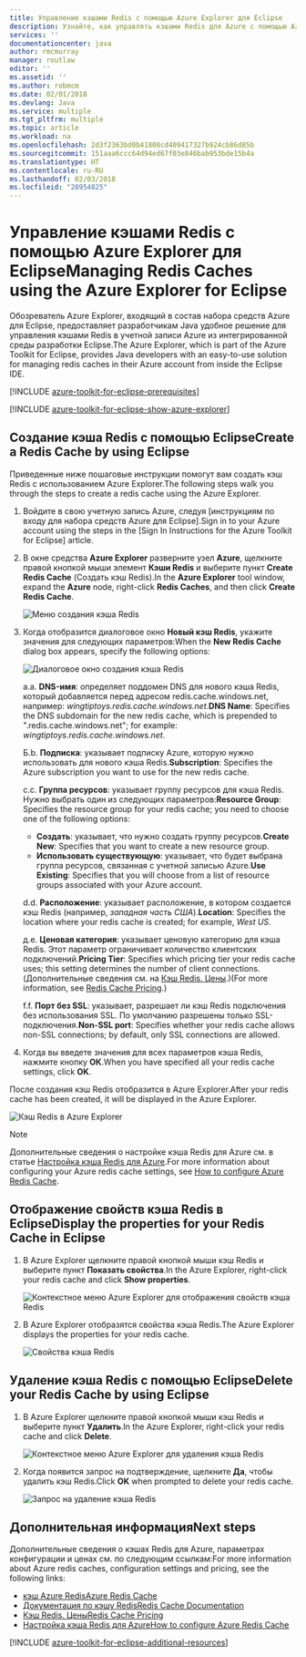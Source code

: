```yaml
---
title: Управление кэшами Redis с помощью Azure Explorer для Eclipse
description: Узнайте, как управлять кэшами Redis для Azure с помощью Azure Explorer для Eclipse.
services: ''
documentationcenter: java
author: rmcmurray
manager: routlaw
editor: ''
ms.assetid: ''
ms.author: robmcm
ms.date: 02/01/2018
ms.devlang: Java
ms.service: multiple
ms.tgt_pltfrm: multiple
ms.topic: article
ms.workload: na
ms.openlocfilehash: 2d3f2363bd0b41808cd409417327b924cb86d85b
ms.sourcegitcommit: 151aaa6ccc64d94ed67f03e846bab953bde15b4a
ms.translationtype: HT
ms.contentlocale: ru-RU
ms.lasthandoff: 02/03/2018
ms.locfileid: "28954825"
---
```

# <a name="managing-redis-caches-using-the-azure-explorer-for-eclipse"></a><span data-ttu-id="bbce9-103">Управление кэшами Redis с помощью Azure Explorer для Eclipse</span><span class="sxs-lookup"><span data-stu-id="bbce9-103">Managing Redis Caches using the Azure Explorer for Eclipse</span></span>

<span data-ttu-id="bbce9-104">Обозреватель Azure Explorer, входящий в состав набора средств Azure для Eclipse, предоставляет разработчикам Java удобное решение для управления кэшами Redis в учетной записи Azure из интегрированной среды разработки Eclipse.</span><span class="sxs-lookup"><span data-stu-id="bbce9-104">The Azure Explorer, which is part of the Azure Toolkit for Eclipse, provides Java developers with an easy-to-use solution for managing redis caches in their Azure account from inside the Eclipse IDE.</span></span>

[!INCLUDE [azure-toolkit-for-eclipse-prerequisites](../includes/azure-toolkit-for-eclipse-prerequisites.md)]

[!INCLUDE [azure-toolkit-for-eclipse-show-azure-explorer](../includes/azure-toolkit-for-eclipse-show-azure-explorer.md)]

## <a name="create-a-redis-cache-by-using-eclipse"></a><span data-ttu-id="bbce9-105">Создание кэша Redis с помощью Eclipse</span><span class="sxs-lookup"><span data-stu-id="bbce9-105">Create a Redis Cache by using Eclipse</span></span>

<span data-ttu-id="bbce9-106">Приведенные ниже пошаговые инструкции помогут вам создать кэш Redis с использованием Azure Explorer.</span><span class="sxs-lookup"><span data-stu-id="bbce9-106">The following steps walk you through the steps to create a redis cache using the Azure Explorer.</span></span>

1. <span data-ttu-id="bbce9-107">Войдите в свою учетную запись Azure, следуя [инструкциям по входу для набора средств Azure для Eclipse].</span><span class="sxs-lookup"><span data-stu-id="bbce9-107">Sign in to your Azure account using the steps in the [Sign In Instructions for the Azure Toolkit for Eclipse] article.</span></span>

1. <span data-ttu-id="bbce9-108">В окне средства **Azure Explorer** разверните узел **Azure**, щелкните правой кнопкой мыши элемент **Кэши Redis** и выберите пункт **Create Redis Cache** (Создать кэш Redis).</span><span class="sxs-lookup"><span data-stu-id="bbce9-108">In the **Azure Explorer** tool window, expand the **Azure** node, right-click **Redis Caches**, and then click **Create Redis Cache**.</span></span>

   ![Меню создания кэша Redis][CR01]

1. <span data-ttu-id="bbce9-110">Когда отобразится диалоговое окно **Новый кэш Redis**, укажите значения для следующих параметров:</span><span class="sxs-lookup"><span data-stu-id="bbce9-110">When the **New Redis Cache** dialog box appears, specify the following options:</span></span>

   ![Диалоговое окно создания кэша Redis][CR02]

   <span data-ttu-id="bbce9-112">a.</span><span class="sxs-lookup"><span data-stu-id="bbce9-112">a.</span></span> <span data-ttu-id="bbce9-113">**DNS-имя**: определяет поддомен DNS для нового кэша Redis, который добавляется перед адресом redis.cache.windows.net, например: *wingtiptoys.redis.cache.windows.net*.</span><span class="sxs-lookup"><span data-stu-id="bbce9-113">**DNS Name**: Specifies the DNS subdomain for the new redis cache, which is prepended to ".redis.cache.windows.net"; for example: *wingtiptoys.redis.cache.windows.net*.</span></span>

   <span data-ttu-id="bbce9-114">Б.</span><span class="sxs-lookup"><span data-stu-id="bbce9-114">b.</span></span> <span data-ttu-id="bbce9-115">**Подписка**: указывает подписку Azure, которую нужно использовать для нового кэша Redis.</span><span class="sxs-lookup"><span data-stu-id="bbce9-115">**Subscription**: Specifies the Azure subscription you want to use for the new redis cache.</span></span>

   <span data-ttu-id="bbce9-116">c.</span><span class="sxs-lookup"><span data-stu-id="bbce9-116">c.</span></span> <span data-ttu-id="bbce9-117">**Группа ресурсов**: указывает группу ресурсов для кэша Redis. Нужно выбрать один из следующих параметров:</span><span class="sxs-lookup"><span data-stu-id="bbce9-117">**Resource Group**: Specifies the resource group for your redis cache; you need to choose one of the following options:</span></span>
      * <span data-ttu-id="bbce9-118">**Создать**: указывает, что нужно создать группу ресурсов.</span><span class="sxs-lookup"><span data-stu-id="bbce9-118">**Create New**: Specifies that you want to create a new resource group.</span></span>
      * <span data-ttu-id="bbce9-119">**Использовать существующую**: указывает, что будет выбрана группа ресурсов, связанная с учетной записью Azure.</span><span class="sxs-lookup"><span data-stu-id="bbce9-119">**Use Existing**: Specifies that you will choose from a list of resource groups associated with your Azure account.</span></span>

   <span data-ttu-id="bbce9-120">d.</span><span class="sxs-lookup"><span data-stu-id="bbce9-120">d.</span></span> <span data-ttu-id="bbce9-121">**Расположение**: указывает расположение, в котором создается кэш Redis (например, *западная часть США*).</span><span class="sxs-lookup"><span data-stu-id="bbce9-121">**Location**: Specifies the location where your redis cache is created; for example, *West US*.</span></span>

   <span data-ttu-id="bbce9-122">д.</span><span class="sxs-lookup"><span data-stu-id="bbce9-122">e.</span></span> <span data-ttu-id="bbce9-123">**Ценовая категория**: указывает ценовую категорию для кэша Redis. Этот параметр ограничивает количество клиентских подключений.</span><span class="sxs-lookup"><span data-stu-id="bbce9-123">**Pricing Tier**: Specifies which pricing tier your redis cache uses; this setting determines the number of client connections.</span></span> <span data-ttu-id="bbce9-124">(Дополнительные сведения см. на [Кэш Redis. Цены].)</span><span class="sxs-lookup"><span data-stu-id="bbce9-124">(For more information, see [Redis Cache Pricing].)</span></span>

   <span data-ttu-id="bbce9-125">f.</span><span class="sxs-lookup"><span data-stu-id="bbce9-125">f.</span></span> <span data-ttu-id="bbce9-126">**Порт без SSL**: указывает, разрешает ли кэш Redis подключения без использования SSL. По умолчанию разрешены только SSL-подключения.</span><span class="sxs-lookup"><span data-stu-id="bbce9-126">**Non-SSL port**: Specifies whether your redis cache allows non-SSL connections; by default, only SSL connections are allowed.</span></span>

1. <span data-ttu-id="bbce9-127">Когда вы введете значения для всех параметров кэша Redis, нажмите кнопку **ОК**.</span><span class="sxs-lookup"><span data-stu-id="bbce9-127">When you have specified all your redis cache settings, click **OK**.</span></span>

<span data-ttu-id="bbce9-128">После создания кэш Redis отобразится в Azure Explorer.</span><span class="sxs-lookup"><span data-stu-id="bbce9-128">After your redis cache has been created, it will be displayed in the Azure Explorer.</span></span>

   ![Кэш Redis в Azure Explorer][CR03]

> [!NOTE]
>
> <span data-ttu-id="bbce9-130">Дополнительные сведения о настройке кэша Redis для Azure см. в статье [Настройка кэша Redis для Azure].</span><span class="sxs-lookup"><span data-stu-id="bbce9-130">For more information about configuring your Azure redis cache settings, see [How to configure Azure Redis Cache].</span></span>
>

## <a name="display-the-properties-for-your-redis-cache-in-eclipse"></a><span data-ttu-id="bbce9-131">Отображение свойств кэша Redis в Eclipse</span><span class="sxs-lookup"><span data-stu-id="bbce9-131">Display the properties for your Redis Cache in Eclipse</span></span>

1. <span data-ttu-id="bbce9-132">В Azure Explorer щелкните правой кнопкой мыши кэш Redis и выберите пункт **Показать свойства**.</span><span class="sxs-lookup"><span data-stu-id="bbce9-132">In the Azure Explorer, right-click your redis cache and click **Show properties**.</span></span>

   ![Контекстное меню Azure Explorer для отображения свойств кэша Redis][SP01]

1. <span data-ttu-id="bbce9-134">В Azure Explorer отобразятся свойства кэша Redis.</span><span class="sxs-lookup"><span data-stu-id="bbce9-134">The Azure Explorer displays the properties for your redis cache.</span></span>

   ![Свойства кэша Redis][SP02]

## <a name="delete-your-redis-cache-by-using-eclipse"></a><span data-ttu-id="bbce9-136">Удаление кэша Redis с помощью Eclipse</span><span class="sxs-lookup"><span data-stu-id="bbce9-136">Delete your Redis Cache by using Eclipse</span></span>

1. <span data-ttu-id="bbce9-137">В Azure Explorer щелкните правой кнопкой мыши кэш Redis и выберите пункт **Удалить**.</span><span class="sxs-lookup"><span data-stu-id="bbce9-137">In the Azure Explorer, right-click your redis cache and click **Delete**.</span></span>

   ![Контекстное меню Azure Explorer для удаления кэша Redis][DE01]

1. <span data-ttu-id="bbce9-139">Когда появится запрос на подтверждение, щелкните **Да**, чтобы удалить кэш Redis.</span><span class="sxs-lookup"><span data-stu-id="bbce9-139">Click **OK** when prompted to delete your redis cache.</span></span>

   ![Запрос на удаление кэша Redis][DE02]

## <a name="next-steps"></a><span data-ttu-id="bbce9-141">Дополнительная информация</span><span class="sxs-lookup"><span data-stu-id="bbce9-141">Next steps</span></span>

<span data-ttu-id="bbce9-142">Дополнительные сведения о кэшах Redis для Azure, параметрах конфигурации и ценах см. по следующим ссылкам:</span><span class="sxs-lookup"><span data-stu-id="bbce9-142">For more information about Azure redis caches, configuration settings and pricing, see the following links:</span></span>

* <span data-ttu-id="bbce9-143">[кэш Azure Redis]</span><span class="sxs-lookup"><span data-stu-id="bbce9-143">[Azure Redis Cache]</span></span>
* <span data-ttu-id="bbce9-144">[Документация по кэшу Redis]</span><span class="sxs-lookup"><span data-stu-id="bbce9-144">[Redis Cache Documentation]</span></span>
* <span data-ttu-id="bbce9-145">[Кэш Redis. Цены]</span><span class="sxs-lookup"><span data-stu-id="bbce9-145">[Redis Cache Pricing]</span></span>
* <span data-ttu-id="bbce9-146">[Настройка кэша Redis для Azure]</span><span class="sxs-lookup"><span data-stu-id="bbce9-146">[How to configure Azure Redis Cache]</span></span>

[!INCLUDE [azure-toolkit-for-eclipse-additional-resources](../includes/azure-toolkit-for-eclipse-additional-resources.md)]

<!-- URL List -->

[Кэш Redis. Цены]: https://azure.microsoft.com/pricing/details/cache/
[Redis Cache Pricing]: https://azure.microsoft.com/pricing/details/cache/
[кэш Azure Redis]: https://azure.microsoft.com/services/cache/
[Azure Redis Cache]: https://azure.microsoft.com/services/cache/
[Документация по кэшу Redis]: /azure/redis-cache/
[Redis Cache Documentation]: /azure/redis-cache/
[Настройка кэша Redis для Azure]: /azure/redis-cache/cache-configure
[How to configure Azure Redis Cache]: /azure/redis-cache/cache-configure

<!-- IMG List -->

[CR01]: media/azure-toolkit-for-eclipse-managing-redis-caches-using-azure-explorer/CR01.png
[CR02]: media/azure-toolkit-for-eclipse-managing-redis-caches-using-azure-explorer/CR02.png
[CR03]: media/azure-toolkit-for-eclipse-managing-redis-caches-using-azure-explorer/CR03.png

[SP01]: media/azure-toolkit-for-eclipse-managing-redis-caches-using-azure-explorer/SP01.png
[SP02]: media/azure-toolkit-for-eclipse-managing-redis-caches-using-azure-explorer/SP02.png

[DE01]: media/azure-toolkit-for-eclipse-managing-redis-caches-using-azure-explorer/DE01.png
[DE02]: media/azure-toolkit-for-eclipse-managing-redis-caches-using-azure-explorer/DE02.png
